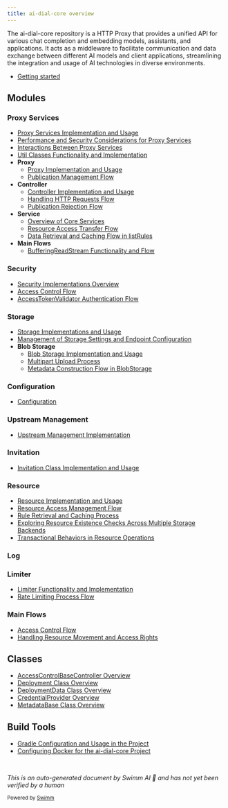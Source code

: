 ```yaml
---
title: ai-dial-core overview
---
```

The ai-dial-core repository is a HTTP Proxy that provides a unified API for various chat completion and embedding models, assistants, and applications. It acts as a middleware to facilitate communication and data exchange between different AI models and client applications, streamlining the integration and usage of AI technologies in diverse environments.

- <SwmLink doc-title="Getting started">[Getting started](.swm/getting-started.01o4pw77.sw.md)</SwmLink>

## Modules

### Proxy Services

- <SwmLink doc-title="Proxy Services Implementation and Usage">[Proxy Services Implementation and Usage](/.swm/proxy-services-implementation-and-usage.mrvct87b.sw.md)</SwmLink>
- <SwmLink doc-title="Performance and Security Considerations for Proxy Services">[Performance and Security Considerations for Proxy Services](/.swm/performance-and-security-considerations-for-proxy-services.wi5cou3l.sw.md)</SwmLink>
- <SwmLink doc-title="Interactions Between Proxy Services ">[Interactions Between Proxy Services ](/.swm/interactions-between-proxy-services.aun5ovnk.sw.md)</SwmLink>
- <SwmLink doc-title="Util Classes Functionality and Implementation">[Util Classes Functionality and Implementation](/.swm/util-classes-functionality-and-implementation.fsv3snmm.sw.md)</SwmLink>
- **Proxy**
  - <SwmLink doc-title="Proxy Implementation and Usage">[Proxy Implementation and Usage](/.swm/proxy-implementation-and-usage.wtca38wb.sw.md)</SwmLink>
  - <SwmLink doc-title="Publication Management Flow">[Publication Management Flow](/.swm/publication-management-flow.4z9rnzp7.sw.md)</SwmLink>
- **Controller**
  - <SwmLink doc-title="Controller Implementation and Usage">[Controller Implementation and Usage](/.swm/controller-implementation-and-usage.zc8j81qm.sw.md)</SwmLink>
  - <SwmLink doc-title="Handling HTTP Requests Flow">[Handling HTTP Requests Flow](/.swm/handling-http-requests-flow.qj7zwkzn.sw.md)</SwmLink>
  - <SwmLink doc-title="Publication Rejection Flow">[Publication Rejection Flow](/.swm/publication-rejection-flow.mlavdrgj.sw.md)</SwmLink>
- **Service**
  - <SwmLink doc-title="Overview of Core Services">[Overview of Core Services](/.swm/overview-of-core-services.q3gpfmlo.sw.md)</SwmLink>
  - <SwmLink doc-title="Resource Access Transfer Flow">[Resource Access Transfer Flow](/.swm/resource-access-transfer-flow.8l8cn5ee.sw.md)</SwmLink>
  - <SwmLink doc-title="Data Retrieval and Caching Flow in listRules">[Data Retrieval and Caching Flow in listRules](/.swm/data-retrieval-and-caching-flow-in-listrules.sm8abrpg.sw.md)</SwmLink>
- **Main Flows**
  - <SwmLink doc-title="BufferingReadStream Functionality and Flow">[BufferingReadStream Functionality and Flow](/.swm/bufferingreadstream-functionality-and-flow.2vu48gkc.sw.md)</SwmLink>

### Security

- <SwmLink doc-title="Security Implementations Overview">[Security Implementations Overview](/.swm/security-implementations-overview.mztsod2h.sw.md)</SwmLink>
- <SwmLink doc-title="Access Control Flow">[Access Control Flow](/.swm/access-control-flow.05d0paot.sw.md)</SwmLink>
- <SwmLink doc-title="AccessTokenValidator Authentication Flow">[AccessTokenValidator Authentication Flow](/.swm/accesstokenvalidator-authentication-flow.p9t7t2ii.sw.md)</SwmLink>

### Storage

- <SwmLink doc-title="Storage Implementations and Usage">[Storage Implementations and Usage](/.swm/storage-implementations-and-usage.8k86sqmd.sw.md)</SwmLink>
- <SwmLink doc-title="Management of Storage Settings and Endpoint Configuration">[Management of Storage Settings and Endpoint Configuration](/.swm/management-of-storage-settings-and-endpoint-configuration.ogr2nyek.sw.md)</SwmLink>
- **Blob Storage**
  - <SwmLink doc-title="Blob Storage Implementation and Usage">[Blob Storage Implementation and Usage](/.swm/blob-storage-implementation-and-usage.5uwsdw4g.sw.md)</SwmLink>
  - <SwmLink doc-title="Multipart Upload Process">[Multipart Upload Process](/.swm/multipart-upload-process.bksiefn8.sw.md)</SwmLink>
  - <SwmLink doc-title="Metadata Construction Flow in BlobStorage">[Metadata Construction Flow in BlobStorage](/.swm/metadata-construction-flow-in-blobstorage.gtzn6u37.sw.md)</SwmLink>

### Configuration

- <SwmLink doc-title="Configuration ">[Configuration ](/.swm/configuration.25jdb3yw.sw.md)</SwmLink>

### Upstream Management

- <SwmLink doc-title="Upstream Management Implementation">[Upstream Management Implementation](/.swm/upstream-management-implementation.aifm15h8.sw.md)</SwmLink>

### Invitation

- <SwmLink doc-title="Invitation Class Implementation and Usage">[Invitation Class Implementation and Usage](/.swm/invitation-class-implementation-and-usage.x0k0g07w.sw.md)</SwmLink>

### Resource

- <SwmLink doc-title="Resource Implementation and Usage">[Resource Implementation and Usage](/.swm/resource-implementation-and-usage.b5g1jipc.sw.md)</SwmLink>
- <SwmLink doc-title="Resource Access Management Flow">[Resource Access Management Flow](/.swm/resource-access-management-flow.7odp0szo.sw.md)</SwmLink>
- <SwmLink doc-title="Rule Retrieval and Caching Process">[Rule Retrieval and Caching Process](/.swm/rule-retrieval-and-caching-process.brdh6w87.sw.md)</SwmLink>
- <SwmLink doc-title="Exploring Resource Existence Checks Across Multiple Storage Backends">[Exploring Resource Existence Checks Across Multiple Storage Backends](/.swm/exploring-resource-existence-checks-across-multiple-storage-backends.o1j9x36b.sw.md)</SwmLink>
- <SwmLink doc-title="Transactional Behaviors in Resource Operations">[Transactional Behaviors in Resource Operations](/.swm/transactional-behaviors-in-resource-operations.7zxxgv6l.sw.md)</SwmLink>

### Log

### Limiter

- <SwmLink doc-title="Limiter Functionality and Implementation">[Limiter Functionality and Implementation](/.swm/limiter-functionality-and-implementation.d9p374x1.sw.md)</SwmLink>
- <SwmLink doc-title="Rate Limiting Process Flow">[Rate Limiting Process Flow](/.swm/rate-limiting-process-flow.1u0nmvtv.sw.md)</SwmLink>

### Main Flows

- <SwmLink doc-title="Access Control Flow">[Access Control Flow](/.swm/access-control-flow.05d0paot.sw.md)</SwmLink>
- <SwmLink doc-title="Handling Resource Movement and Access Rights">[Handling Resource Movement and Access Rights](/.swm/handling-resource-movement-and-access-rights.ucog7t6y.sw.md)</SwmLink>

## Classes

- <SwmLink doc-title="AccessControlBaseController Overview">[AccessControlBaseController Overview](/.swm/accesscontrolbasecontroller-overview.0yx8u6ze.sw.md)</SwmLink>
- <SwmLink doc-title="Deployment Class Overview">[Deployment Class Overview](/.swm/deployment-class-overview.xfjcfcns.sw.md)</SwmLink>
- <SwmLink doc-title="DeploymentData Class Overview">[DeploymentData Class Overview](/.swm/deploymentdata-class-overview.7def0xb0.sw.md)</SwmLink>
- <SwmLink doc-title="CredentialProvider Overview">[CredentialProvider Overview](/.swm/credentialprovider-overview.5885pz8f.sw.md)</SwmLink>
- <SwmLink doc-title="MetadataBase Class Overview">[MetadataBase Class Overview](/.swm/metadatabase-class-overview.bsi35ts5.sw.md)</SwmLink>

## Build Tools

- <SwmLink doc-title="Gradle Configuration and Usage in the Project">[Gradle Configuration and Usage in the Project](/.swm/gradle-configuration-and-usage-in-the-project.6y5ytbmi.sw.md)</SwmLink>
- <SwmLink doc-title="Configuring Docker for the ai-dial-core Project">[Configuring Docker for the ai-dial-core Project](/.swm/configuring-docker-for-the-ai-dial-core-project.ubqf6bcy.sw.md)</SwmLink>

&nbsp;

*This is an auto-generated document by Swimm AI 🌊 and has not yet been verified by a human*

<SwmMeta version="3.0.0" repo-id="Z2l0aHViJTNBJTNBYWktZGlhbC1jb3JlJTNBJTNBc3dpbW1pbw==" repo-name="ai-dial-core"><sup>Powered by [Swimm](https://app.swimm.io/)</sup></SwmMeta>
